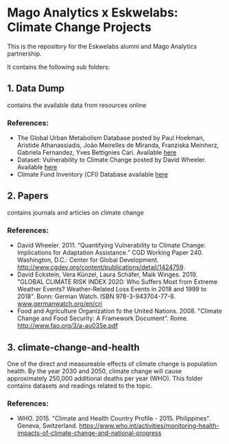 # Mago Analytics x Eskwelabs: Climate Change Projects

This is the repository for the Eskwelabs alumni and Mago Analytics partnership. 


It contains the following sub folders:
## 1. Data Dump
contains the available data from resources online  

### References:
- The Global Urban Metabolism Database posted by Paul Hoekman, Aristide Athanassiadis, João Meirelles de Miranda, Franziska Meinherz, Gabriela Fernandez, Yves Bettignies Cari. Available [here](https://figshare.com/articles/The_Global_Urban_Metabolism_Database/7326485/1)
- Dataset: Vulnerability to Climate Change posted by David Wheeler. Available [here](https://www.cgdev.org/publication/dataset-vulnerability-climate-change)
- Climate Fund Inventory (CFI) Database available [here](https://www.oecd.org/environment/cc/database-climate-fund-inventory.htm)


## 2. Papers
contains journals and articles on climate change

### References:
- David Wheeler. 2011. “Quantifying Vulnerability to Climate Change: Implications for Adaptation Assistance.” CGD Working Paper 240. Washington, D.C.: Center for Global Development. http://www.cgdev.org/content/publications/detail/1424759.
- David Eckstein, Vera Künzel, Laura Schäfer, Maik Winges. 2019. "GLOBAL CLIMATE RISK INDEX 2020: Who Suffers Most from Extreme Weather Events? Weather-Related Loss Events in 2018 and 1999 to 2018". Bonn: German Watch. ISBN 978-3-943704-77-8. www.germanwatch.org/en/cri
- Food and Agriculture Organization fo the United Nations. 2008. "Climate Change and Food Security: A Framework Document". Rome. http://www.fao.org/3/a-au035e.pdf


## 3. climate-change-and-health
One of the direct and measureable effects of climate change is population health. By the year 2030 and 2050, climate change will cause approximately 250,000 additional deaths per year (WHO). This folder contains datasets and readings related to the topic.

### References:
- WHO. 2015. "Climate and Health Country Profile - 2015. Philippines". Geneva, Switzerland. https://www.who.int/activities/monitoring-health-impacts-of-climate-change-and-national-progress 